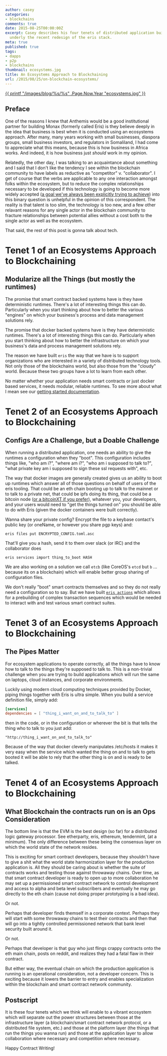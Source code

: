 ```yaml
---
author: casey
categories:
- blockchains
comments: true
date: 2015-08-25T00:00:00Z
excerpt: Casey describes his four tenets of distributed application building which
  underly the recent redesign of the eris stack.
meta: true
published: true
tags:
- dapps
- p2p
- blockchains
thumbnail: ecosystems.jpg
title: An Ecosystems Approach to Blockchaining
url: /2015/08/25/on-blockchain-ecosystems/
---
```


[{{ printf "/images/blog/%s/%s" .Page.Now.Year "ecosystems.jpg" }}](https://www.flickr.com/photos/pierrepocs/5480153734/)

## Preface

One of the reasons I knew that Anthemis would be a good institutional partner for building Monax (formerly called Eris) is they believe deeply in the idea that business is best when it is conducted using an ecosystems approach. After many, many years working with small businesses, diaspora groups, small business investors, and regulators in Somaliland, I had come to appreciate what this means, because this is how business in Africa works. And indeed, it is how business just *should* work in my opinion.

Relatedly, the other day, I was talking to an acquaintance about something and I said that I don't like the tendency I see within the blockchain community to have labels as reductive as "competitor" v. "collaborator". I get of course that the verbs are applicable to any one interaction amongst folks within the ecosystem, but to reduce the complex relationships necessary to be developed if this technology is going to become more widely accepted ([a goal we've always been explicitly trying to achieve](https://twitter.com/compleatang/status/635568543501840384)) into this binary question is unhelpful in the opinion of this correspondent. The reality is that talent is too slim, the technology is too new, and a few other relavant reasons for any single actor in the blockchain community to fracture relationships between potential allies without a cost both to the single actor as well as the ecosystem.

That said, the rest of this post is gonna talk about tech.

# Tenet 1 of an Ecosystems Approach to Blockchaining

## Modularize all the Things (but mostly the runtimes)

The promise that smart contract backed systems have is they have deterministic runtimes. There's a lot of interesting things this can do. Particularly when you start thinking about how to better the various "engines" on which your business's process and data management solutions rely.

The promise that docker backed systems have is they have deterministic runtimes. There's a lot of interesting things this can do. Particularly when you start thinking about how to better the infrastructure on which your business's data and process management solutions rely.

The reason we have built `eris` the way that we have is to support organizations who are interested in a variety of distributed technology tools. Not only those of the blockchains world, but also those from the "cloudy" world. Because these two groups have a lot to learn from each other.

No matter whether your application needs smart contracts or just docker based services, it needs modular, reliable runtimes. To see more about what I mean see our [getting started documentation](https://monax.io/docs/).

# Tenet 2 of an Ecosystems Approach to Blockchaining

## Configs Are a Challenge, but a Doable Challenge

When running a distributed application, one needs an ability to give the runtimes a configuration when they "boot". This configuration includes things like, "who am i?", "where am i?", "who am i supposed to talk to?", "what private key am i supposed to sign these ssl requests with", etc.

The way that docker images are generally created gives us an ability to boot up runtimes which answer all of those questions on behalf of users of the eris tooling. That could be an eth chain booting up to talk to the mainnet or to talk to a private net, that could be ipfs doing its thing, that could be a bitcoin node ([or a bitcoinXT if you prefer](https://twitter.com/eris_ltd/status/632853195673497600)), whatever you, your developers, and your users would need to "get the things turned on" you should be able to do with Eris (given the docker containers were built correctly).

Wanna share your private config? Encrypt the file to a keybase contact's public key (or oneName, or however you share pgp keys) and:

```
eris files put ENCRYPTED_CONFIG.toml.asc
```

That'll give you a hash, send it to them over slack (or IRC) and the collaborator does

```
eris services import thing_to_boot HASH
```

We are also working on a solution we call `etcb` (like CoreOS's `etcd` but `b` ... because its on a blockchain) which will enable better group sharing of configuration files.

We don't really "boot" smart contracts themselves and so they do not really need a configuration so to say. But we have built [`eris actions`](/docs/documentation/cli/latest/eris_actions/) which allows for a prebuilding of complex transaction sequences which would be needed to interact with and test various smart contract suites.

# Tenet 3 of an Ecosystems Approach to Blockchaining

## The Pipes Matter

For ecosystem applications to operate correctly, all the things have to know how to talk to the things they're supposed to talk to. This is a non-trivial challenge when you are trying to build applications which will run the same on laptops, cloud instances, and corporate environments.

Luckily using modern cloud computing techniques provided by Docker, piping things together with Eris is ultra simple. When you build a service definition file, simply add:

```toml
[services]
dependencies = [ "thing_i_want_on_and_to_talk_to" ]
```

then in the code, or in the configuration or wherever the bit is that tells the thing who to talk to you just add:

```
"http://thing_i_want_on_and_to_talk_to"
```

Because of the way that docker cleverly manipulates /etc/hosts it makes it very easy when the service which wanted the thing on and to talk to gets booted it will be able to rely that the other thing is on and is ready to be talked.

# Tenet 4 of an Ecosystems Approach to Blockchaining

## What Blockchain the contracts run on is an Ops Consideration

The bottom line is that the EVM is the best design (so far) for a distributed logic gateway processor. See etherparty, eris, ethereum, tendermint, (at a minimum). The only difference between these being the consensus layer on which the world state of the network resides.

This is exciting for smart contract developers, because they shouldn't have to give a shit what the world state harmonization layer for the production application is. All they should be caring about is whether the suite of contracts works and testing those against throwaway chains. Over time, as that smart contract developer is ready to open up to more collaboration he may set up a permissioned smart contract network to control development and access to alpha and beta level subscribers and eventually he may go directly to the eth chain (cause not doing proper prototyping is a bad idea).

Or not.

Perhaps that developer finds themself in a corporate context. Perhaps they will start with some throwaway chains to test their contracts and then that will go into a tightly controlled permissioned network that bank level security built around it.

Or not.

Perhaps that developer is that guy who just flings crappy contracts onto the eth main chain, posts on reddit, and realizes they had a fatal flaw in their contract.

But either way, the eventual chain on which the production application is running is an operational consideration, not a developer concern. This is exciting because it lowers the barrier to entry and enables specialization within the blockchain and smart contract network community.

## Postscript

It is these four tenets which we think will enable to a vibrant ecosystem which will separate out the power structures between those at the infrastructure layer (a blockchain/smart contract network protocol, or a distributed file system, etc.) and those at the platform layer (the things that run the things you wanna run) and those at the application layer to allow collaboration where necessary and competition where necessary.

Happy Contract Writing!
